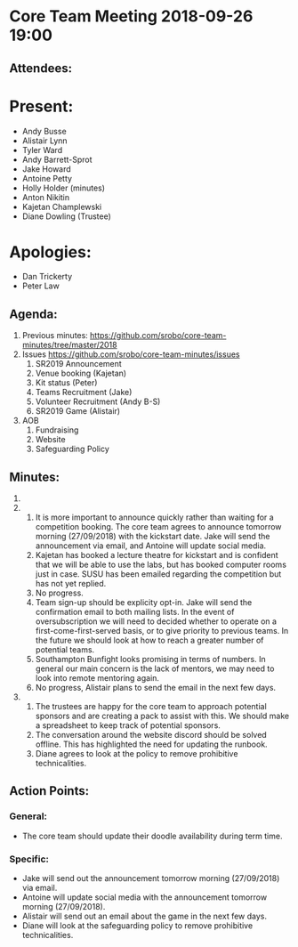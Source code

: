 # Core Team Meeting 2018-09-26 19:00

## Attendees:
# Present:
- Andy Busse
- Alistair Lynn
- Tyler Ward
- Andy Barrett-Sprot
- Jake Howard
- Antoine Petty
- Holly Holder (minutes)
- Anton Nikitin
- Kajetan Champlewski
- Diane Dowling (Trustee)
# Apologies:
- Dan Trickerty
- Peter Law

## Agenda:
1. Previous minutes: https://github.com/srobo/core-team-minutes/tree/master/2018
2. Issues https://github.com/srobo/core-team-minutes/issues  
	1. SR2019 Announcement
	2. Venue booking (Kajetan) 
	3. Kit status (Peter) 
	4. Teams Recruitment (Jake) 
	5. Volunteer Recruitment (Andy B-S) 
	6. SR2019 Game (Alistair) 
3. AOB 
	1. Fundraising
	2. Website
	3. Safeguarding Policy	

## Minutes: 
1. 
2. 
	1. It is more important to announce quickly rather than waiting for a competition booking. The core team agrees to announce tomorrow morning (27/09/2018) with the kickstart date. Jake will send the announcement via email, and Antoine will update social media. 
	2. Kajetan has booked a lecture theatre for kickstart and is confident that we will be able to use the labs, but has booked computer rooms just in case. SUSU has been emailed regarding the competition but has not yet replied.
	3. No progress.
	4. Team sign-up should be explicity opt-in. Jake will send the confirmation email to both mailing lists. In the event of oversubscription we will need to decided whether to operate on a first-come-first-served basis, or to give priority to previous teams. In the future we should look at how to reach a greater number of potential teams.
	5. Southampton Bunfight looks promising in terms of numbers. In general our main concern is the lack of mentors, we may need to look into remote mentoring again. 
	6. No progress, Alistair plans to send the email in the next few days.
3.
	1. The trustees are happy for the core team to approach potential sponsors and are creating a pack to assist with this. We should make a spreadsheet to keep track of potential sponsors.
	2. The conversation around the website discord should be solved offline. This has highlighted the need for updating the runbook.
	3. Diane agrees to look at the policy to remove prohibitive technicalities.
	
## Action Points:

### General:
- The core team should update their doodle availability during term time.

### Specific:
- Jake will send out the announcement tomorrow morning (27/09/2018) via email.
- Antoine will update social media with the announcement tomorrow morning (27/09/2018).
- Alistair will send out an email about the game in the next few days. 
- Diane will look at the safeguarding policy to remove prohibitive technicalities.